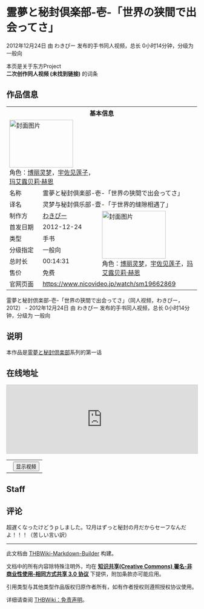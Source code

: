 # 霊夢と秘封倶楽部-壱-「世界の狭間で出会ってさ」

<!-- source html: G:\repos\THBWiki-Markdown-Builder\THBWikiMarkdown\Temp\main\a\ae\ns0%3A%E9%9C%8A%E5%A4%A2%E3%81%A8%E7%A7%98%E5%B0%81%E5%80%B6%E6%A5%BD%E9%83%A8-%E5%A3%B1-%E3%80%8C%E4%B8%96%E7%95%8C%E3%81%AE%E7%8B%AD%E9%96%93%E3%81%A7%E5%87%BA%E4%BC%9A%E3%81%A3%E3%81%A6%E3%81%95%E3%80%8D.html -->

2012年12月24日 由 わきぴー  发布的手书同人视频，总长 0小时14分钟，分级为 一般向

本页是关于东方Project  
 **二次创作同人视频 (未找到链接)** 的词条
## 作品信息

<table><tbody><tr><th colspan="3">基本信息</th></tr><tr><td class="cover-artwork-mobile" colspan="2"><a href="./文件-霊夢と秘封倶楽部-壱-「世界の狭間で出会ってさ」封面.jpg.md" class="image" title="封面图片"><img alt="封面图片" src="https://upload.thwiki.cc/thumb/8/84/%E9%9C%8A%E5%A4%A2%E3%81%A8%E7%A7%98%E5%B0%81%E5%80%B6%E6%A5%BD%E9%83%A8-%E5%A3%B1-%E3%80%8C%E4%B8%96%E7%95%8C%E3%81%AE%E7%8B%AD%E9%96%93%E3%81%A7%E5%87%BA%E4%BC%9A%E3%81%A3%E3%81%A6%E3%81%95%E3%80%8D%E5%B0%81%E9%9D%A2.jpg/168px-%E9%9C%8A%E5%A4%A2%E3%81%A8%E7%A7%98%E5%B0%81%E5%80%B6%E6%A5%BD%E9%83%A8-%E5%A3%B1-%E3%80%8C%E4%B8%96%E7%95%8C%E3%81%AE%E7%8B%AD%E9%96%93%E3%81%A7%E5%87%BA%E4%BC%9A%E3%81%A3%E3%81%A6%E3%81%95%E3%80%8D%E5%B0%81%E9%9D%A2.jpg" decoding="async" loading="lazy" width="168" height="126" srcset="https://upload.thwiki.cc/thumb/8/84/%E9%9C%8A%E5%A4%A2%E3%81%A8%E7%A7%98%E5%B0%81%E5%80%B6%E6%A5%BD%E9%83%A8-%E5%A3%B1-%E3%80%8C%E4%B8%96%E7%95%8C%E3%81%AE%E7%8B%AD%E9%96%93%E3%81%A7%E5%87%BA%E4%BC%9A%E3%81%A3%E3%81%A6%E3%81%95%E3%80%8D%E5%B0%81%E9%9D%A2.jpg/252px-%E9%9C%8A%E5%A4%A2%E3%81%A8%E7%A7%98%E5%B0%81%E5%80%B6%E6%A5%BD%E9%83%A8-%E5%A3%B1-%E3%80%8C%E4%B8%96%E7%95%8C%E3%81%AE%E7%8B%AD%E9%96%93%E3%81%A7%E5%87%BA%E4%BC%9A%E3%81%A3%E3%81%A6%E3%81%95%E3%80%8D%E5%B0%81%E9%9D%A2.jpg 1.5x, https://upload.thwiki.cc/thumb/8/84/%E9%9C%8A%E5%A4%A2%E3%81%A8%E7%A7%98%E5%B0%81%E5%80%B6%E6%A5%BD%E9%83%A8-%E5%A3%B1-%E3%80%8C%E4%B8%96%E7%95%8C%E3%81%AE%E7%8B%AD%E9%96%93%E3%81%A7%E5%87%BA%E4%BC%9A%E3%81%A3%E3%81%A6%E3%81%95%E3%80%8D%E5%B0%81%E9%9D%A2.jpg/336px-%E9%9C%8A%E5%A4%A2%E3%81%A8%E7%A7%98%E5%B0%81%E5%80%B6%E6%A5%BD%E9%83%A8-%E5%A3%B1-%E3%80%8C%E4%B8%96%E7%95%8C%E3%81%AE%E7%8B%AD%E9%96%93%E3%81%A7%E5%87%BA%E4%BC%9A%E3%81%A3%E3%81%A6%E3%81%95%E3%80%8D%E5%B0%81%E9%9D%A2.jpg 2x" data-file-width="360" data-file-height="270"></a><div class="cover-char">角色：<a href="./博丽灵梦.md" title="博丽灵梦">博丽灵梦</a>，<a href="./宇佐见莲子.md" title="宇佐见莲子">宇佐见莲子</a>，<a href="./玛艾露贝莉·赫恩.md" title="玛艾露贝莉·赫恩">玛艾露贝莉·赫恩</a></div></td>
</tr><tr><td class="label">名称</td><td colspan="2"> 霊夢と秘封倶楽部-壱-「世界の狭間で出会ってさ」 </td></tr><tr><td class="label">译名</td><td colspan="2"> 灵梦与秘封俱乐部-壹-「于世界的缝隙相遇了」 </td></tr><tr><td class="label">制作方</td><td><a href="./わきぴー.md" title="わきぴー">わきぴー</a></td><td class="cover-artwork" rowspan="6" style="min-width:168px;"><a href="./文件-霊夢と秘封倶楽部-壱-「世界の狭間で出会ってさ」封面.jpg.md" class="image" title="封面图片"><img alt="封面图片" src="https://upload.thwiki.cc/thumb/8/84/%E9%9C%8A%E5%A4%A2%E3%81%A8%E7%A7%98%E5%B0%81%E5%80%B6%E6%A5%BD%E9%83%A8-%E5%A3%B1-%E3%80%8C%E4%B8%96%E7%95%8C%E3%81%AE%E7%8B%AD%E9%96%93%E3%81%A7%E5%87%BA%E4%BC%9A%E3%81%A3%E3%81%A6%E3%81%95%E3%80%8D%E5%B0%81%E9%9D%A2.jpg/168px-%E9%9C%8A%E5%A4%A2%E3%81%A8%E7%A7%98%E5%B0%81%E5%80%B6%E6%A5%BD%E9%83%A8-%E5%A3%B1-%E3%80%8C%E4%B8%96%E7%95%8C%E3%81%AE%E7%8B%AD%E9%96%93%E3%81%A7%E5%87%BA%E4%BC%9A%E3%81%A3%E3%81%A6%E3%81%95%E3%80%8D%E5%B0%81%E9%9D%A2.jpg" decoding="async" loading="lazy" width="168" height="126" srcset="https://upload.thwiki.cc/thumb/8/84/%E9%9C%8A%E5%A4%A2%E3%81%A8%E7%A7%98%E5%B0%81%E5%80%B6%E6%A5%BD%E9%83%A8-%E5%A3%B1-%E3%80%8C%E4%B8%96%E7%95%8C%E3%81%AE%E7%8B%AD%E9%96%93%E3%81%A7%E5%87%BA%E4%BC%9A%E3%81%A3%E3%81%A6%E3%81%95%E3%80%8D%E5%B0%81%E9%9D%A2.jpg/252px-%E9%9C%8A%E5%A4%A2%E3%81%A8%E7%A7%98%E5%B0%81%E5%80%B6%E6%A5%BD%E9%83%A8-%E5%A3%B1-%E3%80%8C%E4%B8%96%E7%95%8C%E3%81%AE%E7%8B%AD%E9%96%93%E3%81%A7%E5%87%BA%E4%BC%9A%E3%81%A3%E3%81%A6%E3%81%95%E3%80%8D%E5%B0%81%E9%9D%A2.jpg 1.5x, https://upload.thwiki.cc/thumb/8/84/%E9%9C%8A%E5%A4%A2%E3%81%A8%E7%A7%98%E5%B0%81%E5%80%B6%E6%A5%BD%E9%83%A8-%E5%A3%B1-%E3%80%8C%E4%B8%96%E7%95%8C%E3%81%AE%E7%8B%AD%E9%96%93%E3%81%A7%E5%87%BA%E4%BC%9A%E3%81%A3%E3%81%A6%E3%81%95%E3%80%8D%E5%B0%81%E9%9D%A2.jpg/336px-%E9%9C%8A%E5%A4%A2%E3%81%A8%E7%A7%98%E5%B0%81%E5%80%B6%E6%A5%BD%E9%83%A8-%E5%A3%B1-%E3%80%8C%E4%B8%96%E7%95%8C%E3%81%AE%E7%8B%AD%E9%96%93%E3%81%A7%E5%87%BA%E4%BC%9A%E3%81%A3%E3%81%A6%E3%81%95%E3%80%8D%E5%B0%81%E9%9D%A2.jpg 2x" data-file-width="360" data-file-height="270"></a><div class="cover-char">角色：<a href="./博丽灵梦.md" title="博丽灵梦">博丽灵梦</a>，<a href="./宇佐见莲子.md" title="宇佐见莲子">宇佐见莲子</a>，<a href="./玛艾露贝莉·赫恩.md" title="玛艾露贝莉·赫恩">玛艾露贝莉·赫恩</a></div></td>
</tr><tr><td class="label">首发日期</td><td>2012-12-24</td></tr><tr><td class="label">类型</td><td>手书</td></tr><tr><td class="label">分级指定</td><td>一般向</td></tr><tr><td class="label">总时长</td><td>00:14:31</td></tr><tr><td class="label">售价</td><td>免费</td></tr>
<tr><td class="label">官网页面</td><td colspan="2"><a rel="nofollow" class="external free" href="https://www.nicovideo.jp/watch/sm19662869">https://www.nicovideo.jp/watch/sm19662869</a></td></tr></tbody></table>

霊夢と秘封倶楽部-壱-「世界の狭間で出会ってさ」（同人视频，わきぴー，2012） - 2012年12月24日 由 わきぴー  发布的手书同人视频，总长 0小时14分钟，分级为 一般向
## 说明
  
本作品是[霊夢と秘封倶楽部](./霊夢と秘封倶楽部.md)系列的第一话
  

## 在线地址
  
<iframe width="100%" height="180" src="https://ext.nicovideo.jp/thumb/sm19662869" scrolling="no" style="border:solid 1px #CCC;" frameborder="0"><a href="http://www.nicovideo.jp/watch/sm19662869">,</a></iframe>



  

<table>
<tr><th style="text-align: center;"><a class="bilibili-title external text" target="_blank" rel="nofollow" style="margin: 0 0.4em 0 0.2em;"></a><input type="button" class="bilibili-toggle" value="显示视频" style="float: right;"></th></tr>
<tr class="bilibili-video" style="display: none;"><td></td></tr>
</table>





## Staff
## 评论

  
超遅くなったけどうｐしました。12月はずっと秘封の月だからセーフなんだよ！！！（苦しい言い訳）
  







---

此文档由 [THBWiki-Markdown-Builder](https://github.com/Delsin-Yu/THBWiki-Markdown-Builder) 构建。

文档中的所有内容除特殊注明外，均在 [**知识共享(Creative Commons) 署名-非商业性使用-相同方式共享 3.0 协议**](https://creativecommons.org/licenses/by-sa/3.0/deed.zh-hans) 下提供，附加条款亦可能应用。

引用类型与其他类型作品版权归原作者所有，如有作者授权则遵照授权协议使用。

详细请查阅 [THBWiki：免责声明](https://thbwiki.cc/THBWiki:%E5%85%8D%E8%B4%A3%E5%A3%B0%E6%98%8E)。

